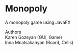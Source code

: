 # Monopoly
A monopoly game using JavaFX

Authors </br>
Karen Gozeyan (GUI, Game) </br>
Inna Mnatsakanyan (Board, Cells) </br>
